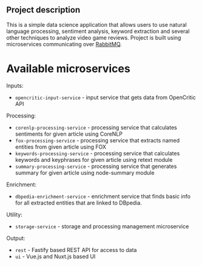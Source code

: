 ## Project description

This is a simple data science application that allows users to use natural language processing, sentiment analysis, keyword extraction and several other techniques to analyze video game reviews.
Project is built using microservices communicating over [RabbitMQ](https://www.rabbitmq.com/).

# Available microservices

Inputs:

- `opencritic-input-service` - input service that gets data from OpenCritic API

Processing:

- `corenlp-processing-service` - processing service that calculates sentiments for given article using CoreNLP
- `fox-processing-service` - processing service that extracts named entities from given article using FOX
- `keywords-processing-service` - processing service that calculates keywords and keyphrases for given article using retext module
- `summary-processing-service` - processing service that generates summary for given article using node-summary module

Enrichment:

- `dbpedia-enrichment-service` - enrichment service that finds basic info for all extracted entities that are linked to DBpedia.

Utility:

- `storage-service` - storage and processing management microservice

Output:

- `rest` - Fastify based REST API for access to data
- `ui` - Vue.js and Nuxt.js based UI
